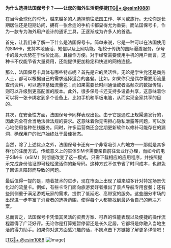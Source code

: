 **为什么选择法国保号卡？——让您的海外生活更便捷[[TG💪+ @esim1088](https://t.me/s/esim1088)]**

在当今全球化的时代，越来越多的人选择前往法国工作、学习或旅行。无论你是长期居住还是短期访问，拥有一张合适的手机卡都显得尤为重要。而法国保号卡，作为一款专为海外用户设计的通讯工具，正逐渐成为许多人的首选。

首先，让我们来了解一下什么是法国保号卡。简单来说，它是一种可以在法国使用的SIM卡，支持本地通话、短信以及上网功能。相较于传统的国际漫游服务，保号卡的最大优势在于性价比高，且操作方便。对于经常需要使用手机的用户而言，这种卡不仅能节省大量费用，还能提供更加稳定和快速的网络连接。

那么，法国保号卡具体有哪些特点呢？首先是它的灵活性。无论是学生党还是商务人士，都可以根据自己的需求选择适合的套餐。比如，如果你只是偶尔需要用流量查询资料，可以选择基础流量包；而如果需要长时间通话或者高频次的数据传输，则可以升级到更高配置的版本。此外，很多保号卡还支持多设备共享，这意味着你可以将一张卡绑定到多个设备上，比如手机和平板电脑，从而实现全家共享的目的。

其次，在安全性方面，法国保号卡同样表现出色。由于它是通过正规渠道发行的，因此完全符合当地法律法规的要求。这意味着你无需担心隐私泄露等问题，可以放心地使用各种在线服务。同时，许多运营商还会定期更新软件以修补可能存在的漏洞，确保用户的账户始终处于最佳状态。

当然，除了上述优点之外，法国保号卡还有一个非常吸引人的地方——那就是其多样化的注册方式。传统意义上的实体SIM卡需要亲自前往营业厅办理，而如今的电子SIM卡（eSIM）则彻底改变了这一模式。只需下载相应的应用程序，并按照提示完成身份验证即可轻松激活你的新号码。这种方式不仅节省了时间成本，也避免了因语言障碍而导致的问题。

最后值得一提的是，随着技术的进步，现在市面上出现了越来越多针对特定场景优化过的流量卡。例如，有些卡专门面向旅游爱好者推出了景点导航专用套餐；还有些则侧重于满足游戏玩家的需求，提供了低延迟、高带宽的服务。这些细分市场的出现进一步丰富了消费者的选择范围，使得每个人都能找到最适合自己的解决方案。

总而言之，法国保号卡凭借其灵活的资费方案、可靠的性能表现以及便捷的操作流程赢得了广泛好评。无论你是打算短暂停留还是长久定居，它都将是你融入当地生活的得力助手。如果你对这方面感兴趣的话，不妨点击下方链接了解更多详情吧！

[[TG💪+ @esim1088](https://t.me/s/esim1088) ![Image](https://i.postimg.cc/4NQfJmqS/Snipaste-2025-05-13-00-14-12.png)]